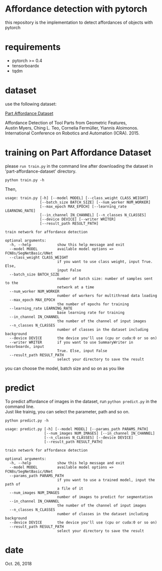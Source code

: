 # Affordance detection with pytorch
this repository is the implementation to detect affordances of objects with pytorch

# requirements
* pytorch >= 0.4
* tensorboardx
* tqdm

# dataset
use the following dataset:

[Part Affordance Dataset](http://users.umiacs.umd.edu/~amyers/part-affordance-dataset/)

Affordance Detection of Tool Parts from Geometric Features,  
Austin Myers, Ching L. Teo, Cornelia Fermüller, Yiannis Aloimonos.  
International Conference on Robotics and Automation (ICRA). 2015.  

# training on Part Affordance Dataset
please `run train.py` in the command line after downloading the dataset in 'part-affordance-dataset' directory.

```
python train.py -h
```

Then,

```
usage: train.py [-h] [--model MODEL] [--class_weight CLASS_WEIGHT]
                [--batch_size BATCH_SIZE] [--num_worker NUM_WORKER]
                [--max_epoch MAX_EPOCH] [--learning_rate LEARNING_RATE]
                [--in_channel IN_CHANNEL] [--n_classes N_CLASSES]
                [--device DEVICE] [--writer WRITER]
                [--result_path RESULT_PATH]

train network for affordance detection

optional arguments:
  -h, --help            show this help message and exit
  --model MODEL         available model options => FCN8s/SegNetBasic/UNet
  --class_weight CLASS_WEIGHT
                        if you want to use class weight, input True. Else,
                        input False
  --batch_size BATCH_SIZE
                        number of batch size: number of samples sent to the
                        network at a time
  --num_worker NUM_WORKER
                        number of workers for multithread data loading
  --max_epoch MAX_EPOCH
                        the number of epochs for training
  --learning_rate LEARNING_RATE
                        base learning rate for training
  --in_channel IN_CHANNEL
                        the number of the channel of input images
  --n_classes N_CLASSES
                        number of classes in the dataset including background
  --device DEVICE       the device you'll use (cpu or cuda:0 or so on)
  --writer WRITER       if you want to use SummaryWriter in tesorboardx, input
                        True. Else, input False
  --result_path RESULT_PATH
                        select your directory to save the result
```
you can choose the model, batch size and so on as you like


# predict
To predict affordance of images in the dataset, run `python predict.py` in the command line.  
Just like trainig, you can select the parameter, path and so on.

```
python predict.py -h

usage: predict.py [-h] [--model MODEL] [--params_path PARAMS_PATH]
                  [--num_images NUM_IMAGES] [--in_channel IN_CHANNEL]
                  [--n_classes N_CLASSES] [--device DEVICE]
                  [--result_path RESULT_PATH]

train network for affordance detection

optional arguments:
  -h, --help            show this help message and exit
  --model MODEL         available model options => FCN8s/SegNetBasic/UNet
  --params_path PARAMS_PATH
                        if you want to use a trained model, input the path of
                        a file of it
  --num_images NUM_IMAGES
                        number of images to predict for segmentation
  --in_channel IN_CHANNEL
                        the number of the channel of input images
  --n_classes N_CLASSES
                        number of classes in the dataset including background
  --device DEVICE       the device you'll use (cpu or cuda:0 or so on)
  --result_path RESULT_PATH
                        select your directory to save the result
```


# date
Oct. 26, 2018
